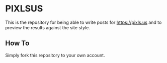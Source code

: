 # PIXLSUS
This is the repository for being able to write posts for https://pixls.us and to preview the results against the site style.

## How To
Simply fork this repository to your own account.
